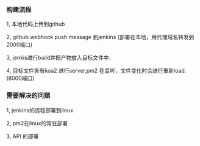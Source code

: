 ### 构建流程
1, 本地代码上传到github

2, github webhook push message 到jenkins (部署在本地，用代理域名转发到2000端口)

3, jenkis进行build并把产物放入目标文件中.

4, 目标文件夹有koa2 进行server,pm2 在监听，文件变化时会进行重新load.(8000端口)

### 需要解决的问题
1, jenkins的远程部署到linux

2, pm2在linux的常驻部署

3, API 的部署

